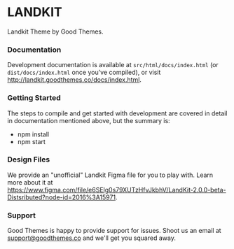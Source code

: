 # LANDKIT

Landkit Theme by Good Themes.

### Documentation

Development documentation is available at `src/html/docs/index.html` (or `dist/docs/index.html` once you've compiled), or visit http://landkit.goodthemes.co/docs/index.html.

### Getting Started

The steps to compile and get started with development are covered in detail in documentation mentioned above, but the summary is:

- npm install
- npm start

### Design Files

We provide an "unofficial" Landkit Figma file for you to play with. Learn more about it at https://www.figma.com/file/e6SElg0s79XUTzHfvJkbhV/LandKit-2.0.0-beta-Distsributed?node-id=2016%3A15971.

### Support

Good Themes is happy to provide support for issues. Shoot us an email at support@goodthemes.co and we'll get you squared away.
